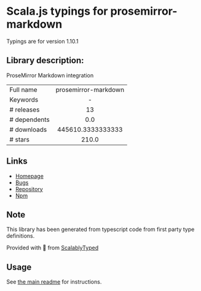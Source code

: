 
# Scala.js typings for prosemirror-markdown

Typings are for version 1.10.1

## Library description:
ProseMirror Markdown integration

|                    |                 |
| ------------------ | :-------------: |
| Full name          | prosemirror-markdown |
| Keywords           | - |
| # releases         | 13 |
| # dependents       | 0.0 |
| # downloads        | 445610.3333333333 |
| # stars            | 210.0 |

## Links
- [Homepage](https://github.com/prosemirror/prosemirror-markdown#readme)
- [Bugs](https://github.com/prosemirror/prosemirror-markdown/issues)
- [Repository](https://github.com/prosemirror/prosemirror-markdown)
- [Npm](https://www.npmjs.com/package/prosemirror-markdown)
    


## Note
This library has been generated from typescript code from first party type definitions.

Provided with :purple_heart: from [ScalablyTyped](https://github.com/oyvindberg/ScalablyTyped)

## Usage
See [the main readme](../../readme.md) for instructions.


